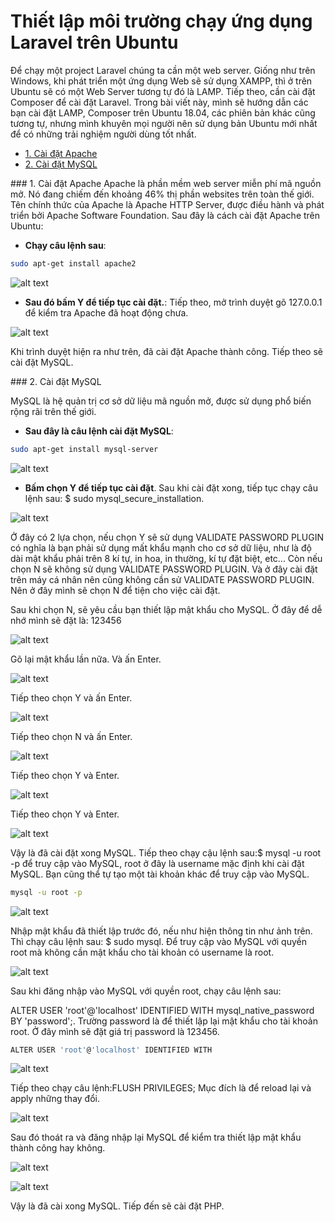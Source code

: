 # Thiết lập môi trường chạy ứng dụng Laravel trên Ubuntu
Để chạy một project Laravel chúng ta cần một web server. Giống như trên Windows, khi phát triển một ứng dụng Web sẽ sử dụng XAMPP, thì ở trên Ubuntu sẽ có một Web Server tương tự đó là LAMP. Tiếp theo, cần cài đặt Composer để cài đặt Laravel. Trong bài viết này, mình sẽ hướng dẫn các bạn cài đặt LAMP, Composer trên Ubuntu 18.04, các phiên bản khác cũng tương tự, nhưng mình khuyên mọi người nên sử dụng bản Ubuntu mới nhất để có những trải nghiệm người dùng tốt nhất.

- [1. Cài đặt Apache](#1)
- [2. Cài đặt MySQL](#2)

<a name="1" />
### 1. Cài đặt Apache
Apache là phần mềm web server miễn phí mã nguồn mở. Nó đang chiếm đến khoảng 46% thị phần websites trên toàn thế giới. Tên chính thức của Apache là Apache HTTP Server, được điều hành và phát triển bởi Apache Software Foundation. Sau đây là cách cài đặt Apache trên Ubuntu:

- **Chạy câu lệnh sau**: 

```sh
sudo apt-get install apache2
```

![alt text](https://images.viblo.asia/6311e160-ec62-48b1-b618-d69291cfe8cd.png?raw=true)

- **Sau đó bấm Y để tiếp tục cài đặt.**:  Tiếp theo, mở trình duyệt gõ 127.0.0.1 để kiểm tra Apache đã hoạt động chưa.

![alt text](https://images.viblo.asia/83d5bbb6-3612-457e-be93-67c7ea8b21ed.png?raw=true)

Khi trình duyệt hiện ra như trên, đã cài đặt Apache thành công. Tiếp theo sẽ cài đặt MySQL.


<a name="2" />
### 2. Cài đặt MySQL

 MySQL là hệ quản trị cơ sở dữ liệu mã nguồn mở, được sử dụng phổ biến rộng rãi trên thế giới.
 
- **Sau đây là câu lệnh cài đặt MySQL**:

```sh
sudo apt-get install mysql-server
```

![alt text](https://images.viblo.asia/a956d888-98cd-4d2f-80f9-dbadaa4e3ceb.png?raw=true)

- **Bấm chọn Y để tiếp tục cài đặt**.
Sau khi cài đặt xong, tiếp tục chạy câu lệnh sau: $ sudo mysql_secure_installation.

![alt text](https://images.viblo.asia/b10c44ac-aae4-49e4-a790-154d8f562d0e.png?raw=true)

Ở đây có 2 lựa chọn, nếu chọn Y sẽ sử dụng VALIDATE PASSWORD PLUGIN có nghĩa là bạn phải sử dụng mất khẩu mạnh cho cơ sở dữ liệu, như là độ dài mật khẩu phải trên 8 kí tự, in hoa, in thường, kí tự đặt biệt, etc... Còn nếu chọn N sẽ không sử dụng VALIDATE PASSWORD PLUGIN. Và ở đây cài đặt trên máy cá nhân nên cũng không cần sử VALIDATE PASSWORD PLUGIN. Nên ở đây mình sẽ chọn N để tiện cho việc cài đặt.

Sau khi chọn N, sẽ yêu cầu bạn thiết lập mật khẩu cho MySQL. Ở đây để dễ nhớ mình sẽ đặt là: 123456

![alt text](https://images.viblo.asia/54afc2ba-22a8-4546-b29a-d24fe4d17b83.png?raw=true)

Gõ lại mật khẩu lần nữa. Và ấn Enter.

![alt text](https://images.viblo.asia/22822362-cada-479a-943a-b107939116f7.png?raw=true)

Tiếp theo chọn Y và ấn Enter.

![alt text](https://images.viblo.asia/6d74f186-dc4b-4477-bed5-455a4f9ab2bc.png?raw=true)

Tiếp theo chọn N và ấn Enter.

![alt text](https://images.viblo.asia/bffea3e6-f422-4af2-ab50-4823d3e15897.png?raw=true)

Tiếp theo chọn Y và Enter.

![alt text](https://images.viblo.asia/56a1f210-fa55-4a72-a748-3898ae56f785.png?raw=true)

Tiếp theo chọn Y và Enter.

![alt text](https://images.viblo.asia/306705b4-5a61-41e9-94f4-c697affa1a82.png?raw=true)

Vậy là đã cài đặt xong MySQL. Tiếp theo chạy cậu lệnh sau:$ mysql -u root -p để truy cập vào MySQL, root ở đây là username mặc định khi cài đặt MySQL. Bạn cũng thể tự tạo một tài khoản khác để truy cập vào MySQL.

```sh
mysql -u root -p
```

![alt text](https://images.viblo.asia/675e629f-4fa2-4ae0-9be9-1dc9daecd0c2.png?raw=true)

Nhập mật khẩu đã thiết lập trước đó, nếu như hiện thông tin như ảnh trên. Thì chạy câu lệnh sau: $ sudo mysql. Để truy cập vào MySQL với quyền root mà không cần mật khẩu cho tài khoản có username là root.

![alt text](https://images.viblo.asia/f58af39c-2da9-47bb-bf79-0264427e9c68.png?raw=true)

Sau khi đăng nhập vào MySQL với quyền root, chạy câu lệnh sau:

ALTER USER 'root'@'localhost' IDENTIFIED WITH mysql_native_password BY 'password';. Trường password là để thiết lập lại mật khẩu cho tài khoản root. Ở đây mình sẽ đặt giá trị password là 123456.

```sh
ALTER USER 'root'@'localhost' IDENTIFIED WITH
```

![alt text](https://images.viblo.asia/7d737a84-1d22-4fae-ba76-3b0fd66c0589.png?raw=true)

Tiếp theo chạy câu lệnh:FLUSH PRIVILEGES; Mục đích là để reload lại và apply những thay đổi.

![alt text](https://images.viblo.asia/199a8a5c-06d3-49bf-8dab-88a2edd064f3.png?raw=true)

Sau đó thoát ra và đăng nhập lại MySQL để kiểm tra thiết lập mật khẩu thành công hay không.

![alt text](https://images.viblo.asia/1d3ab55c-7604-48f3-9cc4-3e97835e6b62.png?raw=true)

![alt text](https://images.viblo.asia/04204f28-22bf-4ccd-9367-25acb420fd83.png?raw=true)

Vậy là đã cài xong MySQL. Tiếp đến sẽ cài đặt PHP.
